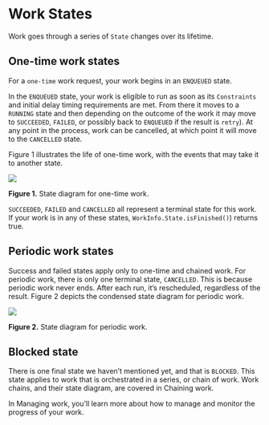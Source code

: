 # Work States

Work goes through a series of `State` changes over its lifetime.

One-time work states
--------------------

For a `one-time` work request, your work begins in an `ENQUEUED` state.

In the `ENQUEUED` state, your work is eligible to run as soon as its `Constraints` and initial delay timing requirements are met. From there it moves to a `RUNNING` state and then depending on the outcome of the work it may move to `SUCCEEDED`, `FAILED`, or possibly back to `ENQUEUED` if the result is `retry`). At any point in the process, work can be cancelled, at which point it will move to the `CANCELLED` state.

Figure 1 illustrates the life of one-time work, with the events that may take it to another state.

![](https://developer.android.com/static/images/topic/libraries/architecture/workmanager/how-to/one-time-work-flow.png)

**Figure 1.** State diagram for one-time work.

`SUCCEEDED`, `FAILED` and `CANCELLED` all represent a terminal state for this work. If your work is in any of these states, `WorkInfo.State.isFinished()`) returns true.

Periodic work states
--------------------

Success and failed states apply only to one-time and chained work. For periodic work, there is only one terminal state, `CANCELLED`. This is because periodic work never ends. After each run, it’s rescheduled, regardless of the result. Figure 2 depicts the condensed state diagram for periodic work.

![](https://developer.android.com/static/images/topic/libraries/architecture/workmanager/how-to/periodic-work-states.png)

**Figure 2.** State diagram for periodic work.

Blocked state
-------------

There is one final state we haven’t mentioned yet, and that is `BLOCKED`. This state applies to work that is orchestrated in a series, or chain of work. Work chains, and their state diagram, are covered in Chaining work.

In Managing work, you’ll learn more about how to manage and monitor the progress of your work.